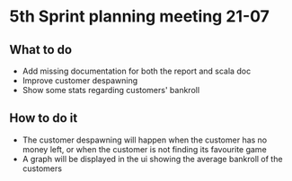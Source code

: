 # 5th Sprint planning meeting 21-07
## What to do
- Add missing documentation for both the report and scala doc
- Improve customer despawning
- Show some stats regarding customers' bankroll

## How to do it
- The customer despawning will happen when the customer has no money left, or when the customer is not finding its favourite game
- A graph will be displayed in the ui showing the average bankroll of the customers